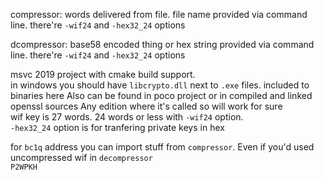 
compressor: words delivered from file. file name provided via command line. there're `-wif24` and `-hex32_24` options     

dcompressor: base58 encoded thing or hex string provided via command line.  there're `-wif24` and `-hex32_24` options  

msvc 2019 project with cmake build support.  
in windows you should have `libcrypto.dll` next to `.exe` files. included to binaries here Also can be found in poco project or in compiled and linked openssl sources Any edition where it's called so will work for sure   
wif key is 27 words. 24 words or less with `-wif24` option.  
`-hex32_24` option is for tranfering private keys in hex

for `bc1q` address you can import stuff from `compressor`. Even if you'd used uncompressed wif in `decompressor`  
`P2WPKH`
